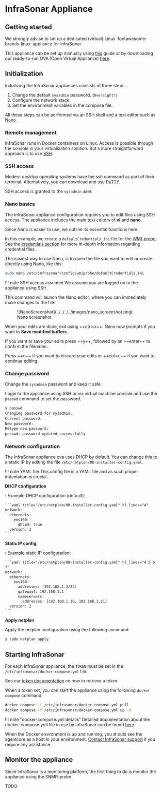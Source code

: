 # InfraSonar Appliance

## Getting started

We strongly advise to set up a dedicated (virtual) Linux :fontawesome-brands-linux: appliance for InfraSonar.

This appliance can be set up manually using [this](appliance_installation.md) guide or by downloading our ready-to-run OVA (Open Virtual Appliance) [here](https://storage.googleapis.com/oversight_repository/appliance/oversight-appliance.ova).

## Initialization

Initializing the InfraSonar appliances consists of three steps:

1. Change the default `sysadmin` password. (`0versight!`)
2. Configure the network stack.
3. Set the environment variables in the compose file.

All these steps can be performed via an SSH shell and a text editor such as [Nano](https://www.nano-editor.org).

### Remote management 

InfraSonar runs in Docker containers on Linux. Access is possible through the console in your virtualization solution. But a more straightforward approach is to use [SSH](https://linuxhandbook.com/ssh-basics/).

### SSH access

Modern desktop operating systems have the *ssh* command as part of their terminal. Alternatively, you can download and use [PuTTY](https://www.putty.org/).

SSH access is granted to the `sysadmin` user.

### Nano basics

The InfraSonar appliance configuration requires you to edit files using SSH access. The appliance includes the main text editors of **vi** and **nano**.

Since Nano is easier to use, we outline its essential functions here.

In this example, we create a `defaultCredentials.ini` file for the [WMI-probe](../probes/wmi/). See the [credentials section](credentials.md) for more in-depth information regarding credential files.

The easiest way to use Nano, is to open the file you want to edit or create directly using Nano, like this:

```bash
sudo nano /etc/infrasonar/config/wmiprobe/defaultCredentials.ini
```

!!! note SSH access assumed
    We assume you are logged on to the appliance using SSH.

This command will launch the Nano editor, where you can immediately make changes to the file:

<figure markdown>
  ![NanoScreenshot](../../../../images/nano_screenshot.png)
  <figcaption>Nano screenshot</figcaption>
</figure>

When your edits are done, exit using ++ctrl+x++. Nano now prompts if you want to **Save modified buffers**.

If you want to save your edits press ++y++, followed by an ++enter++ to confirm the filename.

Press ++n++ if you want to discard your edits or ++ctrl+c++ if you want to continue editing.

### Change password

Change the `sysadmin` password and keep it safe.

Login to the appliance using SSH or via virtual machine console and use the `passwd` command to set the password.

```bash
$ passwd
Changing password for sysadmin.
Current password:
New password:
Retype new password:
passwd: password updated successfully
```

### Network configuration

The InfraSonar appliance ova uses DHCP by default. You can change this to a static IP by editing the file `/etc/netplan/00-installer-config.yaml`.

!!! note YAML file
    This config file is a YAML file and as such proper indentation is crucial.

**DHCP configuration**

:   Example DHCP configuration (default):

    ```yaml title="/etc/netplan/00-installer-config.yaml" hl_lines="4"
    network:
      ethernets:
        ens160:
          dhcp4: true
      version: 2
    ```
**Static IP config**

:   Example static IP configuration:

    ```yaml title="/etc/netplan/00-installer-config.yaml" hl_lines="4 5 6 7"
    network:
      ethernets:
        ens160:
          addresses: [192.168.1.3/24]
          gateway4: 192.168.1.1
          nameservers:
            addresses: [192.168.1.10, 192.168.1.11]
      version: 2
    ```

**Apply netplan**

Apply the netplan configuration using the following command:

```bash
$ sudo netplan apply
```

## Starting InfraSonar

For each InfraSonar appliance, the `TOKEN` must be set in the `/etc/infrasonar/docker-compose.yml` file.

See our [token documentation](../../../application/tokens.md) on how to retrieve a token.
    
When a token set, you can start the appliance using the following `docker compose` command:

```bash
docker compose -f /etc/infrasonar/docker-compose.yml pull
docker compose -f /etc/infrasonar/docker-compose.yml up -d
```

!!! note "docker-compose.yml details"
    Detailed documentation about the docker-compose.yml file in use by InfraSonar can be found [here](appliance_docker_compose.md).

When the Docker environment is up and running, you should see the agentcore as a host in your environment.
[Contact InfraSonar support](../../../introduction/contact_us.md) if you require any assistance.

## Monitor the appliance

Since InfraSonar is a monitoring platform, the first thing to do is monitor the appliance using the SNMP-probe.

TODO

